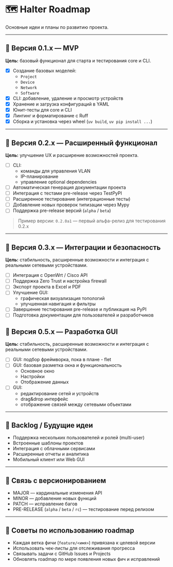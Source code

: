 # 🗺️ Halter Roadmap

Основные идеи и планы по развитию проекта.

---

## 🔹 Версия 0.1.x — MVP

**Цель:** базовый функционал для старта и тестирования core и CLI.

- [x] Создание базовых моделей:
  - `Project`
  - `Device`
  - `Network`
  - `Software`
- [x] CLI: добавление, удаление и просмотр устройств
- [x] Хранение и загрузка конфигураций в YAML
- [x] Юнит-тесты для core и CLI
- [x] Линтинг и форматирование с Ruff
- [x] Сборка и установка через wheel (`uv build`, `uv pip install ...`)

---

## 🔹 Версия 0.2.x — Расширенный функционал

**Цель:** улучшение UX и расширение возможностей проекта.

- [ ] CLI:
  - команды для управления VLAN
  - IP-планирование
  - управление optional dependencies
- [ ] Автоматическая генерация документации проекта
- [ ] Интеграция с тестами pre-release через TestPyPI
- [ ] Расширенное тестирование (интеграционные тесты)
- [ ] Добавление новых проверок типизации через Mypy
- [ ] Поддержка pre-release версий (`alpha` / `beta`)

> Пример версии: `0.2.0a1` — первый альфа-релиз для тестирования 0.2.x

---

## 🔹 Версия 0.3.x — Интеграции и безопасность

**Цель:** стабильность, расширенные возможности и интеграция с реальными сетевыми устройствами.

- [ ] Интеграция с OpenWrt / Cisco API
- [ ] Поддержка Zero Trust и настройка firewall
- [ ] Экспорт проекта в Excel и PDF
- [ ] Улучшение GUI:
  - графическая визуализация топологий
  - улучшенная навигация и фильтры
- [ ] Завершение тестирования pre-release и публикация на PyPI
- [ ] Подготовка документации для пользователей и разработчиков

## 🔹 Версия 0.5.x — Разработка GUI

**Цель:** стабильность, расширенные возможности и интеграция с реальными сетевыми устройствами.

- [ ] GUI: подбор фреймворка, пока в плане - flet
- [ ] GUI: базовая разметка окна и функциональность
  - Основное окно
  - Настройки
  - Отображение данных
- [ ] GUI:
  - редактирование сетей и устройств
  - drag&drop интерфейс
  - отображение связей между сетевыми объектами

---

## 🔹 Backlog / Будущие идеи

- Поддержка нескольких пользователей и ролей (multi-user)
- Встроенные шаблоны проектов
- Интеграция с облачными сервисами
- Расширенные отчеты и аналитика
- Мобильный клиент или Web GUI

---

## 🔹 Связь с версионированием

- MAJOR — кардинальные изменения API
- MINOR — добавление новых функций
- PATCH — исправление багов
- PRE-RELEASE (`alpha` / `beta` / `rc`) — тестирование перед релизом

---

## 🔹 Советы по использованию roadmap

- Каждая ветка фичи (`feature/<имя>`) привязана к целевой версии
- Использовать чек-листы для отслеживания прогресса
- Связывать задачи с GitHub Issues и Projects
- Обновлять roadmap по мере появления новых фич и исправлений
